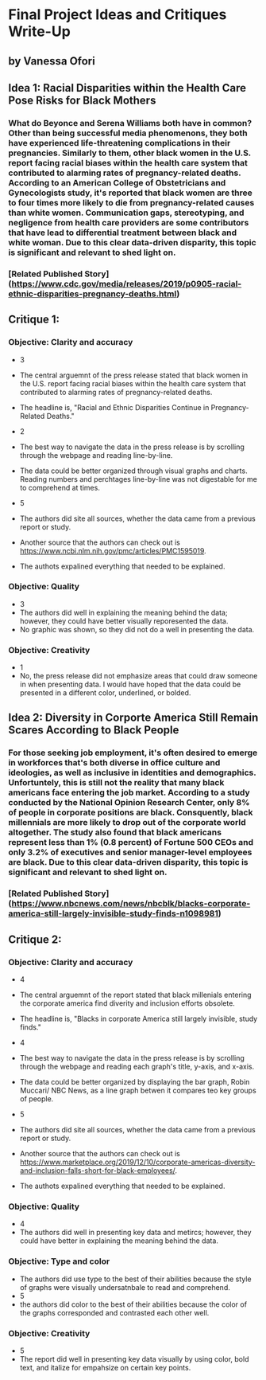 # Final Project Ideas and Critiques Write-Up
## by Vanessa Ofori

## Idea 1: Racial Disparities within the Health Care Pose Risks for Black Mothers
### What do Beyonce and Serena Williams both have in common? Other than being successful media phenomenons, they both have experienced life-threatening complications in their pregnancies. Similarly to them, other black women in the U.S. report facing racial biases within the health care system that contributed to alarming rates of pregnancy-related deaths. According to an American College of Obstetricians and Gynecologists study, it's reported that black women are three to four times more likely to die from pregnancy-related causes than white women. Communication gaps, stereotyping, and negligence from health care providers are some contributors that have lead to differential treatment between black and white woman. Due to this clear data-driven disparity, this topic is significant and relevant to shed light on.
### [Related Published Story] (https://www.cdc.gov/media/releases/2019/p0905-racial-ethnic-disparities-pregnancy-deaths.html)

## Critique 1:
### Objective: Clarity and accuracy
* 3
* The central arguemnt of the press release stated that black women in the U.S. report facing racial biases within the health care system that contributed to alarming rates of pregnancy-related deaths.
* The headline is, "Racial and Ethnic Disparities Continue in Pregnancy-Related Deaths."

* 2
* The best way to navigate the data in the press release is by scrolling through the webpage and reading line-by-line.
* The data could be better organized through visual graphs and charts. Reading numbers and perchtages line-by-line was not digestable for me to comprehend at times.

* 5
* The authors did site all sources, whether the data came from a previous report or study.
* Another source that the authors can check out is https://www.ncbi.nlm.nih.gov/pmc/articles/PMC1595019.
* The authots expalined everything that needed to be explained.

### Objective: Quality
* 3
* The authors did well in explaining the meaning behind the data; however, they could have better visually reporesented the data.
* No graphic was shown, so they did not do a well in presenting the data.

### Objective: Creativity
* 1
* No, the press release did not emphasize areas that could draw someone in when presenting data. I would have hoped that the data could be presented in a different color, underlined, or bolded.


## Idea 2: Diversity in Corporte America Still Remain Scares According to Black People
### For those seeking job employment, it's often desired to emerge in workforces that's both diverse in office culture and ideologies, as well as inclusive in identities and demographics. Unfortuntely, this is still not the reality that many black americans face entering the job market. According to a study conducted by the National Opinion Research Center, only 8% of people in corporate positions are black. Consquently, black millennials are more likely to drop out of the corporate world altogether. The study also found that black americans represent less than 1% (0.8 percent) of Fortune 500 CEOs and only 3.2% of executives and senior manager-level employees are black. Due to this clear data-driven disparity, this topic is significant and relevant to shed light on.
### [Related Published Story] (https://www.nbcnews.com/news/nbcblk/blacks-corporate-america-still-largely-invisible-study-finds-n1098981)

## Critique 2:
### Objective: Clarity and accuracy
* 4
* The central arguemnt of the report stated that black millenials entering the corporate america find diverity and inclusion efforts obsolete.
* The headline is, "Blacks in corporate America still largely invisible, study finds."

* 4
* The best way to navigate the data in the press release is by scrolling through the webpage and reading each graph's title, y-axis, and x-axis.
* The data could be better organized by displaying the bar graph, Robin Muccari/ NBC News, as a line graph betwen it compares teo key groups of people.

* 5
* The authors did site all sources, whether the data came from a previous report or study.
* Another source that the authors can check out is https://www.marketplace.org/2019/12/10/corporate-americas-diversity-and-inclusion-falls-short-for-black-employees/.
* The authots expalined everything that needed to be explained.

### Objective: Quality
* 4
* The authors did well in presenting key data and metircs; however, they could have better in explaining the meaning behind the data.

### Objective: Type and color
* The authors did use type to the best of their abilities because the style of graphs were visually undersatnbale to read and comprehend.
* 5
* the authors did color to the best of their abilities because the color of the graphs corresponded and contrasted each other well.

### Objective: Creativity
* 5
* The report did well in presenting key data visually by using color, bold text, and italize for empahsize on certain key points.

